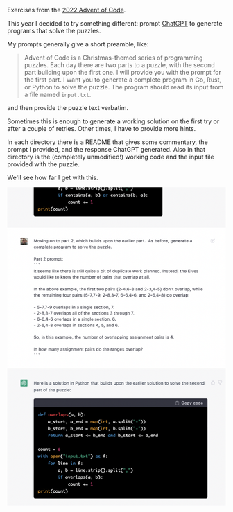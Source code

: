 Exercises from the [2022 Advent of Code](https://adventofcode.com/2022).

This year I decided to try something different: prompt [ChatGPT](https://openai.com/blog/chatgpt/) to generate programs that solve the puzzles.

My prompts generally give a short preamble, like:

> Advent of Code is a Christmas-themed series of programming puzzles.  Each day there are two parts to a puzzle, with the second part building upon the first one.  I will provide you with the prompt for the first part.  I want you to generate a complete program in Go, Rust, or Python to solve the puzzle.  The program should read its input from a file named `input.txt`.

and then provide the puzzle text verbatim.

Sometimes this is enough to generate a working solution on the first try or after a couple of retries.  Other times, I have to provide more hints.

In each directory there is a README that gives some commentary, the prompt I provided, and the response ChatGPT generated.  Also in that directory is the (completely unmodified!) working code and the input file provided with the puzzle.

We'll see how far I get with this.

![](chatgpt.png)
